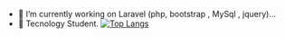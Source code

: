 
- 🔭 I’m currently working on Laravel (php, bootstrap , MySql , jquery)...
- 🌱 Tecnology Student.
[![Top Langs](https://github-readme-stats.vercel.app/api/top-langs/?username=anuraghazra)](https://github.com/anuraghazra/github-readme-stats)
